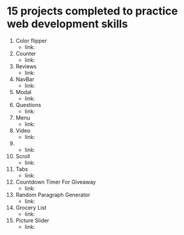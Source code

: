 # 15 projects completed to practice web development skills

1. Color flipper
    - link:
2. Counter
    - link: 
3. Reviews
    - link:
4. NavBar
    - link:
5. Modal
    - link:
6. Questions
    - link:
7. Menu
    - link:
8. Video
    - link:
9. 
    - link:
10. Scroll
    - link:
11. Tabs
    - link:
12. Countdown Timer For Giveaway
    - link:
13. Random Paragraph Generator
    - link: 
14. Grocery List
    - link:
15. Picture Slider
    - link:



